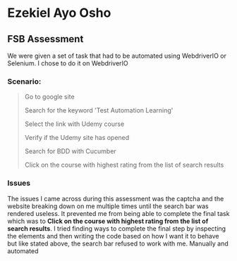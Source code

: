 # Ezekiel Ayo Osho

## FSB Assessment

We were given a set of task that had to be automated using WebdriverIO or Selenium. I chose to do it on WebdriverIO

### Scenario:

> Go to google site
> 
> Search for the keyword 'Test Automation Learning'
> 
> Select the link with Udemy course
> 
> Verify if the Udemy site has opened
> 
> Search for BDD with Cucumber
> 
> Click on the course with highest rating from the list of search results

### Issues

The issues I came across during this assessment was the captcha and the website breaking down on me multiple times until the search bar was rendered useless. It prevented me from being able to complete the final task which was to **Click on the course with highest rating from the list of search results**. I tried finding ways to complete the final step by inspecting the elements and then writing the code based on how I want it to behave but like stated above, the search bar refused to work with me. Manually and automated
